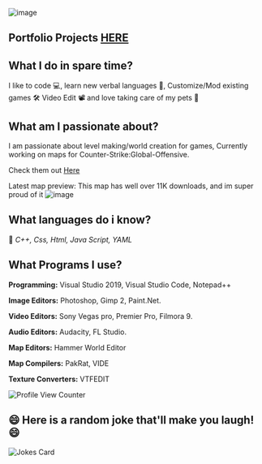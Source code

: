 
![image](https://user-images.githubusercontent.com/57904846/112327466-5c421e80-8cad-11eb-8d55-babba57dbb74.png)

## Portfolio Projects [HERE](https://github.com/FilipRusiecki/ProjectsToShow)

## What I do in spare time?
I like to code 💻, learn new verbal languages 💬, Customize/Mod existing games 🛠 Video Edit 📽 and love taking care of my pets 🐶 


## What am I passionate about?
I am passionate about level making/world creation for games, Currently working on maps for Counter-Strike:Global-Offensive.

Check them out [Here](https://steamcommunity.com/id/SiPsenior/myworkshopfiles/)


Latest map preview: This map has well over 11K downloads, and im super proud of it
![image](https://user-images.githubusercontent.com/57904846/112329898-7e3ca080-8caf-11eb-8f18-0b7cced27d42.png) 


## What languages do i know?
💬 *C++, Css, Html, Java Script, YAML*

## What Programs I use?
**Programming:**
Visual Studio 2019, Visual Studio Code, Notepad++

**Image Editors:**
Photoshop, Gimp 2, Paint.Net.

**Video Editors:**
Sony Vegas pro, Premier Pro, Filmora 9.

**Audio Editors:**
Audacity, FL Studio.

**Map Editors:**
Hammer World Editor

**Map Compilers:**
PakRat, VIDE

**Texture Converters:**
VTFEDIT

![Profile View Counter](https://komarev.com/ghpvc/?username=FilipRusiecki)

## 😄 Here is a random joke that'll make you laugh! 😄
![Jokes Card](https://readme-jokes.vercel.app/api)

<!--
**FilipRusiecki/FilipRusiecki** is a ✨ _special_ ✨ repository because its `README.md` (this file) appears on your GitHub profile.

Here are some ideas to get you started:

- 🔭 I’m currently working on ...
- 🌱 I’m currently learning ...
- 👯 I’m looking to collaborate on ...
- 🤔 I’m looking for help with ...
- 💬 Ask me about ...
- 📫 How to reach me: ...
- 😄 Pronouns: ...
- ⚡ Fun fact: ...
-->

